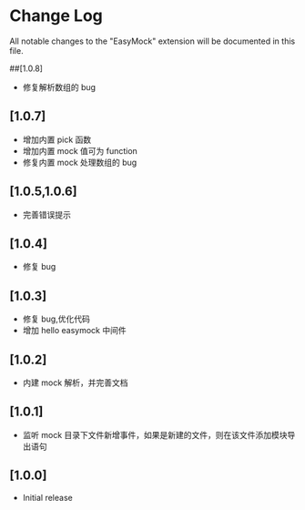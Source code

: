 # Change Log

All notable changes to the "EasyMock" extension will be documented in this file.

<!-- Check [Keep a Changelog](http://keepachangelog.com/) for recommendations on how to structure this file. -->

##[1.0.8]

* 修复解析数组的 bug

## [1.0.7]

* 增加内置 pick 函数
* 增加内置 mock 值可为 function
* 修复内置 mock 处理数组的 bug

## [1.0.5,1.0.6]

* 完善错误提示

## [1.0.4]

* 修复 bug

## [1.0.3]

* 修复 bug,优化代码
* 增加 hello easymock 中间件

## [1.0.2]

* 内建 mock 解析，并完善文档

## [1.0.1]

* 监听 mock 目录下文件新增事件，如果是新建的文件，则在该文件添加模块导出语句

## [1.0.0]

* Initial release
